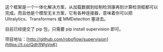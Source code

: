 这个框架是一个一体化解决方案，从加载数据到绘制检测康再到计算检测框都可以完成。而且他是个模型无关方案，它有各种连接器，意味着你可以把 Ultralytics、Transformers 或 MMDetection 塞进去。

目前已经提交了 pip 包，只需要 pip install supervision 即可。

项目地址：[http://github.com/roboflow/supervision](https://t.co/Qdh1NfgVpK)